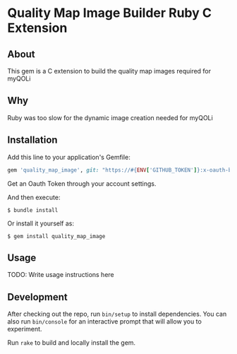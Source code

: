 # Quality Map Image Builder Ruby C Extension

## About
This gem is a C extension to build the quality map images required for myQOLi

## Why
Ruby was too slow for the dynamic image creation needed for myQOLi

## Installation

Add this line to your application's Gemfile:

```ruby
gem 'quality_map_image', git: "https://#{ENV['GITHUB_TOKEN']}:x-oauth-basic@github.com/tfink419/quality_map_image.git"
```

Get an Oauth Token through your account settings.

And then execute:

    $ bundle install

Or install it yourself as:

    $ gem install quality_map_image

## Usage

TODO: Write usage instructions here

## Development

After checking out the repo, run `bin/setup` to install dependencies. You can also run `bin/console` for an interactive prompt that will allow you to experiment.

Run `rake` to build and locally install the gem.
